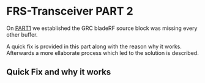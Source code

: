 # FRS-Transceiver PART 2

On [PART1](https://github.com/Abdob/FRS-Transceiver/blob/master/README_PART1.md) we established the GRC bladeRF source block was missing every other buffer.

A quick fix is provided in this part along with the reason why it works. Afterwards a more ellaborate process which led to the solution is described.

## Quick Fix and why it works


